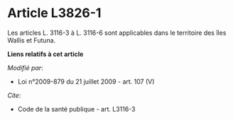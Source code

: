 # Article L3826-1

Les articles L. 3116-3 à L. 3116-6 sont applicables dans le territoire des îles Wallis et Futuna.

**Liens relatifs à cet article**

_Modifié par_:

  - Loi n°2009-879 du 21 juillet 2009 - art. 107 (V)

_Cite_:

  - Code de la santé publique - art. L3116-3
